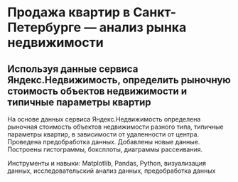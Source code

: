 # Продажа квартир в Санкт-Петербурге — анализ рынка недвижимости
## Используя данные сервиса Яндекс.Недвижимость, определить рыночную стоимость объектов недвижимости и типичные параметры квартир

На основе данных сервиса Яндекс.Недвижимость определена рыночная стоимость
объектов недвижимости разного типа, типичные параметры квартир, в зависимости от
удаленности от центра. Проведена предобработка данных. Добавлены новые данные.
Построены гистограммы, боксплоты, диаграммы рассеивания.

Инструменты и навыки: Matplotlib, Pandas, Python, визуализация данных, исследовательский анализ данных, предобработка данных

